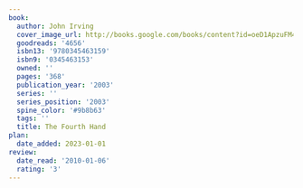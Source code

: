```yaml
---
book:
  author: John Irving
  cover_image_url: http://books.google.com/books/content?id=oeD1ApzuFM4C&printsec=frontcover&img=1&zoom=1&edge=curl&source=gbs_api
  goodreads: '4656'
  isbn13: '9780345463159'
  isbn9: '0345463153'
  owned: ''
  pages: '368'
  publication_year: '2003'
  series: ''
  series_position: '2003'
  spine_color: '#9b8b63'
  tags: ''
  title: The Fourth Hand
plan:
  date_added: 2023-01-01
review:
  date_read: '2010-01-06'
  rating: '3'
---
```

